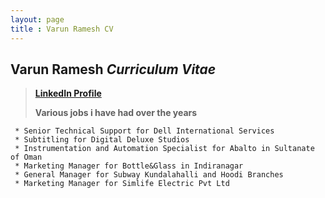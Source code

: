 ```yaml
---
layout: page
title : Varun Ramesh CV
---
```

## **Varun Ramesh** _Curriculum Vitae_ ##

>[**LinkedIn Profile**](https://www.linkedin.com/in/varun-ramesh-4a278059/)
>
>**Various jobs i have had over the years**

	 * Senior Technical Support for Dell International Services
     * Subtitling for Digital Deluxe Studios
     * Instrumentation and Automation Specialist for Abalto in Sultanate of Oman
     * Marketing Manager for Bottle&Glass in Indiranagar
     * General Manager for Subway Kundalahalli and Hoodi Branches
     * Marketing Manager for Simlife Electric Pvt Ltd  

